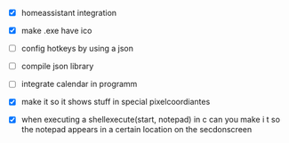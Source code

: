 - [x] homeassistant integration

- [x] make .exe have ico

- [ ] config hotkeys by using a json

- [ ] compile json library

- [ ] integrate calendar in programm

- [x] make it so it shows stuff in special pixelcoordiantes

- [x] when executing a shellexecute(start, notepad) in c can you make i t so the notepad appears in a certain location on the secdonscreen
